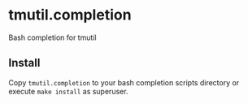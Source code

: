 # tmutil.completion

Bash completion for tmutil

## Install

Copy ```tmutil.completion``` to your bash completion scripts directory or execute ```make install``` as superuser.